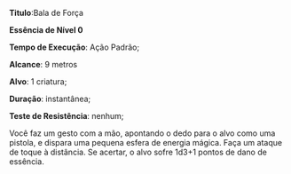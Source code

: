 **Titulo**:Bala de Força

**Essência de Nível 0**

**Tempo de Execução**: Ação Padrão;

**Alcance**: 9 metros

**Alvo**: 1 criatura;

**Duração**: instantânea;

**Teste de Resistência**: nenhum;

Você faz um gesto com a mão, apontando o dedo para o 
alvo como uma pistola, e dispara uma pequena esfera de energia mágica. Faça um ataque de toque à distância. Se acertar, o 
alvo sofre 1d3+1 pontos de dano de essência.